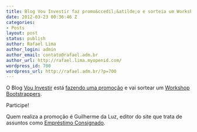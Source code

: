 ```yaml
---
title: Blog Vou Investir faz promo&ccedil;&atilde;o e sorteia um Workshop Bootstrappers
date: 2012-03-23 00:36:46 Z
categories:
- Posts
layout: post
status: publish
author: Rafael Lima
author_login: admin
author_email: contato@rafael.adm.br
author_url: http://rafael.lima.myopenid.com/
wordpress_id: 700
wordpress_url: http://rafael.adm.br/?p=700
---
```


O Blog <a href="http://blogs.diariodepernambuco.com.br/vouinvestir/">Vou Investir</a> est&aacute; <a href="http://blogs.diariodepernambuco.com.br/vouinvestir/?p=516">fazendo uma promo&ccedil;&atilde;o</a> e vai sortear um <a href="http://workshop.bootstrappers.com.br/">Workshop Bootstrappers</a>.

Participe!

Quem realiza a promo&ccedil;&atilde;o &eacute; Guilherme da Luz, editor do site que trata de assuntos como <a href="http://www.emprestimo.org/emprestimo-consignado">Empr&eacute;stimo Consignado</a>.
